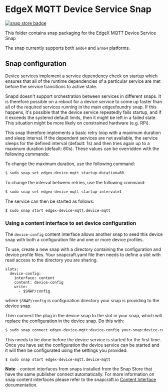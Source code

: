 # EdgeX MQTT Device Service Snap
[![snap store badge](https://raw.githubusercontent.com/snapcore/snap-store-badges/master/EN/%5BEN%5D-snap-store-black-uneditable.png)](https://snapcraft.io/edgex-device-mqtt)

This folder contains snap packaging for the EdgeX MQTT Device Service Snap

The snap currently supports both `amd64` and `arm64` platforms.


## Snap configuration

Device services implement a service dependency check on startup which ensures that all of the runtime dependencies of a particular service are met before the service transitions to active state.

Snapd doesn't support orchestration between services in different snaps. It is therefore possible on a reboot for a device service to come up faster than all of the required services running in the main edgexfoundry snap. If this happens, it's possible that the device service repeatedly fails startup, and if it exceeds the systemd default limits, then it might be left in a failed state. This situation might be more likely on constrained hardware (e.g. RPi).

This snap therefore implements a basic retry loop with a maximum duration and sleep interval. If the dependent services are not available, the service sleeps for the defined interval (default: 1s) and then tries again up to a maximum duration (default: 60s). These values can be overridden with the following commands:
    
To change the maximum duration, use the following command:

```bash
$ sudo snap set edgex-device-mqtt startup-duration=60
```

To change the interval between retries, use the following command:

```bash
$ sudo snap set edgex-device-mqtt startup-interval=1
```

The service can then be started as follows:
```bash
$ sudo snap start edgex-device-mqtt.device-mqtt
```

### Using a content interface to set device configuration

The `device-config` content interface allows another snap to seed this device
snap with both a configuration file and one or more device profiles.

To use, create a new snap with a directory containing the configuration and device 
profile files. Your snapcraft.yaml file then needs to define a slot with 
read access to the directory you are sharing.

```
slots:
  device-config:
    interface: content
    content: device-config
    write:
      - $SNAP/config
```

where `$SNAP/config` is configuration directory your snap is providing to 
the device snap.

Then connect the plug in the device snap to the slot in your snap,
which will replace the configuration in the device snap. Do this with:

```bash
$ sudo snap connect edgex-device-mqtt:device-config your-snap:device-config
```

This needs to be done before the device service is started for the first time. 
Once you have set the configuration the device service can be started and 
it will then be configurated using the settings you provided:

```bash
$ sudo snap start edgex-device-mqtt.device-mqtt
```

**Note** - content interfaces from snaps installed from the Snap Store that have the same publisher connect automatically. For more information on snap content interfaces please refer to the snapcraft.io [Content Interface](https://snapcraft.io/docs/content-interface) documentation.
